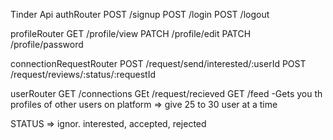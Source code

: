 Tinder Api
authRouter
POST /signup
POST /login
POST /logout

profileRouter
GET /profile/view
PATCH /profile/edit
PATCH /profile/password

connectionRequestRouter
POST /request/send/interested/:userId
POST /request/reviews/:status/:requestId


userRouter
GET /connections
GEt /request/recieved
GET /feed -Gets you th profiles of other users on platform   => give 25 to 30 user at a time



STATUS => ignor. interested, accepted, rejected